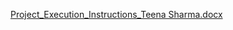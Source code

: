 
[Project_Execution_Instructions_Teena Sharma.docx](https://github.com/user-attachments/files/19575849/Project_Execution_Instructions_Teena.Sharma.docx)
